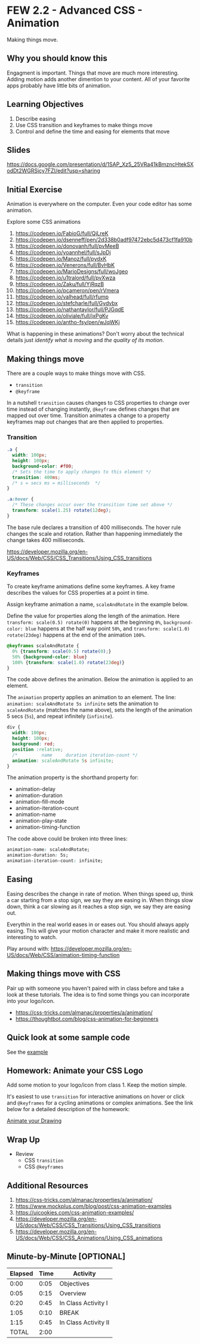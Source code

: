 # FEW 2.2 - Advanced CSS - Animation

Making things move.

## Why you should know this

Engagment is important. Things that move are much more interesting. Adding motion adds another dimention to your content. All of your favorite apps probably have little bits of animation. 

## Learning Objectives

1. Describe easing
1. Use CSS transition and keyframes to make things move
1. Control and define the time and easing for elements that move

## Slides 

https://docs.google.com/presentation/d/1SAP_Xz5_25VRa41kBmzncHtekSXodDt2WGRSjcy7FZI/edit?usp=sharing

## Initial Exercise

Animation is everywhere on the computer. Even your code editor has some animation. 

Explore some CSS animations

1. https://codepen.io/FabioG/full/QjLreK
2. https://codepen.io/dsenneff/pen/2d338b0adf97472ebc5d473cf1fa910b
3. https://codepen.io/donovanh/full/pvMeeB
4. https://codepen.io/yoannhel/full/sJpDj
5. https://codepen.io/Manoz/full/pydxK
6. https://codepen.io/Venerons/full/BvHbK
7. https://codepen.io/MarioDesigns/full/woJgeo
8. https://codepen.io/u1tralord/full/pvXwza
9. https://codepen.io/Zaku/full/YjRqzB
10. https://codepen.io/pcameron/pen/rVmera
11. https://codepen.io/valhead/full/rfump
12. https://codepen.io/stefcharle/full/Gydvbx
13. https://codepen.io/nathantaylor/full/PJGqdE
14. https://codepen.io/oliviale/full/jxPgKv
15. https://codepen.io/antho-fsy/pen/wJqWKj

What is happening in these animations? Don't worry about the technical details just _identify what is moving_ and _the quality of its motion_.

## Making things move

There are a couple ways to make things move with CSS. 

- `transition`
- `@keyframe`

In a nutshell `transition` causes changes to CSS properties to change over time instead of changing instantly, `@keyframe` defines changes that are mapped out over time. Transition animates a change to a property keyframes map out changes that are then applied to properties. 

### Transition

```CSS
.a {
  width: 100px;
  height: 100px;
  background-color: #f00;
  /* Sets the time to apply changes to this element */
  transition: 400ms;
  /* s = secs ms = milliseconds  */
}

.a:hover {
  /* These changes occur over the transition time set above */
  transform: scale(1.25) rotate(12deg);
}
```

The base rule declares a transition of 400 milliseconds. The hover rule changes the scale and rotation. Rather than happening immediately the change takes 400 milliseconds.

https://developer.mozilla.org/en-US/docs/Web/CSS/CSS_Transitions/Using_CSS_transitions

### Keyframes

To create keyframe animations define some keyframes. A key frame describes the values for CSS properties at a point in time. 

Assign keyframe animation a name, `scaleAndRotate` in the example below. 

Define the value for properties along the length of the animation. Here `transform: scale(0.5) rotate(0)` happens at the beginning `0%`, `background-color: blue` happens at the half way point `50%`, and `transform: scale(1.0) rotate(23deg)` happens at the end of the animation `100%`.
```CSS
@keyframes scaleAndRotate {
  0% {transform: scale(0.5) rotate(0);}
  50% {background-color: blue}
  100% {transform: scale(1.0) rotate(23deg)}
}
```

The code above defines the animation. Below the animation is applied to an element. 

The `animation` property applies an animation to an element. The line: `animation: scaleAndRotate 5s infinite` sets the animation to `scaleAndRotate` (matches the name above), sets the length of the animation 5 secs (`5s`), and repeat infinitely (`infinite`).

```CSS
div {
  width: 100px;
  height: 100px;
  background: red;
  position :relative;
  /*         name     duration iteration-count */
  animation: scaleAndRotate 5s infinite;
}
```

The animation property is the shorthand property for: 

- animation-delay
- animation-duration
- animation-fill-mode
- animation-iteration-count
- animation-name
- animation-play-state
- animation-timing-function

The code above could be broken into three lines: 

```CSS
animation-name: scaleAndRotate;
animation-duration: 5s;
animation-iteration-count: infinite;
```

## Easing 

Easing describes the change in rate of motion. When things speed up, think a car starting from a stop sign, we say they are easing in. When things slow down, think a car slowing as it reaches a stop sign, we say they are easing out. 

Everythin in the real world eases in or eases out. You should always apply easing. This will give your motion character and make it more realistic and interesting to watch. 

Play around with: https://developer.mozilla.org/en-US/docs/Web/CSS/animation-timing-function

## Making things move with CSS

Pair up with someone you haven't paired with in class before and take a look at these tutorials. The idea is to find some things you can incorporate into your logo/icon. 

- https://css-tricks.com/almanac/properties/a/animation/
- https://thoughtbot.com/blog/css-animation-for-beginners

## Quick look at some sample code

See the [example](lesson-02-example.html)

## Homework: Animate your CSS Logo

Add some motion to your logo/icon from class 1. Keep the motion simple. 

It's easiest to use `transition` for interactive animations on hover or click and `@keyframes` for a cycling animations or complex animations. See the link below for a detailed description of the homework:

[Animate your Drawing](../Assignments/assignment-02-Animate-Logo.md)

## Wrap Up

- Review 
  - CSS `transition`
  - CSS `@keyframes`

## Additional Resources

1. https://css-tricks.com/almanac/properties/a/animation/
1. https://www.mockplus.com/blog/post/css-animation-examples
1. https://uicookies.com/css-animation-examples/
1. https://developer.mozilla.org/en-US/docs/Web/CSS/CSS_Transitions/Using_CSS_transitions
1. https://developer.mozilla.org/en-US/docs/Web/CSS/CSS_Animations/Using_CSS_animations

## Minute-by-Minute [OPTIONAL]

| **Elapsed** | **Time**  | **Activity**              |
| ----------- | --------- | ------------------------- |
| 0:00        | 0:05      | Objectives                |
| 0:05        | 0:15      | Overview                  |
| 0:20        | 0:45      | In Class Activity I       |
| 1:05        | 0:10      | BREAK                     |
| 1:15        | 0:45      | In Class Activity II      |
| TOTAL       | 2:00      |                           |
